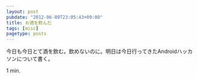 ```yaml
---
layout: post
pubdate: "2012-06-09T23:05:43+09:00"
title: お酒を飲んだ
tags: [misc]
pagetype: posts
---
```

今日も今日とて酒を飲む。飲めないのに。明日は今日行ってきたAndroidハッカソンについて書く。

1 min.
